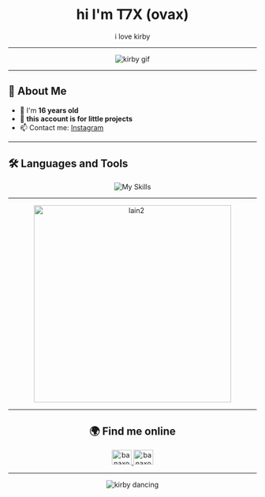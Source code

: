 <h1 align="center">hi I'm T7X (ovax)</h1>
<p align="center">i love kirby</p>

---

<p align="center">
  <img src="https://media.tenor.com/L4TD4MWFy40AAAAi/kirby.gif" alt="kirby gif" />
</p>

---

## 🌠 About Me

- 🎉 I'm **16 years old**
- 🌷 **this account is for little projects**
- 📫 Contact me: [Instagram](https://instagram.com/banaxou)

---

## 🛠️ Languages and Tools

<p align="center">
  <img src="https://skillicons.dev/icons?i=javascript,html,css,python,bash,git,vscode" alt="My Skills" />
</p>

---

<p align="center">
  <img src="https://i.pinimg.com/originals/6a/cd/07/6acd0780a4c693b2cf8da52b5c44b18e.gif" alt="lain2" width="400"/>
</p>

---

<h2 align="center">🌍 Find me online</h2>
<p align="center">
  <a href="https://instagram.com/banaxou" target="_blank">
    <img src="https://raw.githubusercontent.com/rahuldkjain/github-profile-readme-generator/master/src/images/icons/Social/instagram.svg" alt="banaxou" height="30" width="40"/>
  </a>
  <a href="https://github.com/banaxou" target="_blank">
    <img src="https://raw.githubusercontent.com/rahuldkjain/github-profile-readme-generator/master/src/images/icons/Social/github.svg" alt="banaxou-dev" height="30" width="40"/>
  </a>
</p>

---

<p align="center">
  <img src="https://media.tenor.com/DLUGvl-t2QoAAAAi/kirby.gif" alt="kirby dancing" />
</p>
